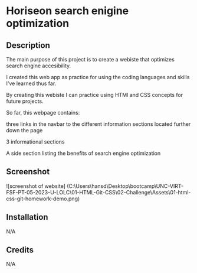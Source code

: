 # Horiseon search enigine optimization

## Description

The main purpose of this project is to create a webiste that optimizes search engine accesibility.

I created this web app as practice for using the coding languages and skills I've learned thus far.

By creating this webiste I can practice using HTMl and CSS concepts for future projects.

So far, this webpage contains:

three links in the navbar to the different information sections located further down the page

3 informational sections

A side section listing the benefits of search engine optimization

## Screenshot

![screenshot of website] (C:\Users\hansd\Desktop\bootcamp\UNC-VIRT-FSF-PT-05-2023-U-LOLC\01-HTML-Git-CSS\02-Challenge\Assets\01-html-css-git-homework-demo.png)

## Installation

N/A

## Credits

N/A
